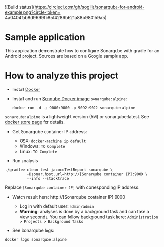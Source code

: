 ![Build status](https://circleci.com/gh/sogilis/sonarqube-for-android-example.png?circle-token= 4a0404fab8d9699fb85f4286b621a88b980159a5)

# Sample application

This application demonstrate how to configure Sonarqube with gradle for an Android project.
Sources are based on a Google sample app.

# How to analyze this project
- Install [Docker](https://www.docker.com)

- Install and run [Sonqube Docker image](https://store.docker.com/images/3f8fc4ce-eb8e-40ad-88ba-69e97299c64f?tab=description) `sonarqube:alpine`:
  ```
  docker run -d -p 9000:9000 -p 9092:9092 sonarqube:alpine
  ```

`sonarqube:alpine` is a lightweight version (5M) or sonarqube:latest. See [docker store page](https://store.docker.com/images/3f8fc4ce-eb8e-40ad-88ba-69e97299c64f?tab=description) for details.

- Get Sonarqube container IP address:
  * OSX: `docker-machine ip default`
  * Windows: `TO Complete`
  * Linux: `TO Complete`

- Run analysis
```
./gradlew clean test jacocoTestReport sonarqube \
          -Dsonar.host.url=http://[Sonarqube container IP]:9000 \
          --info --stacktrace
```
Replace `[Sonarqube container IP]` with corresponding IP address.

- Watch result here: http://[Sonarqube container IP]:9000
  * Log in with default user: `admin/admin`
  * **Warning**: analyses is done by a background task and can take a view seconds. You can follow background task here: `Administration > Projects > Background Tasks`

- See Sonarqube logs:
```
docker logs sonarqube:alpine
```
